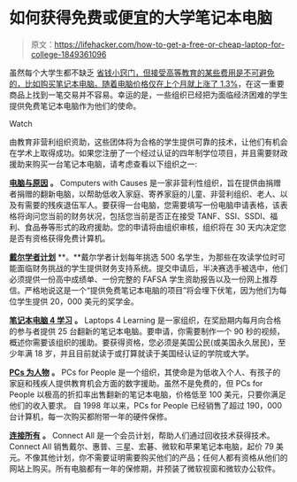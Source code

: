 # 如何获得免费或便宜的大学笔记本电脑

> 原文：<https://lifehacker.com/how-to-get-a-free-or-cheap-laptop-for-college-1849361096>

虽然每个大学生都不缺乏 [省钱小窍门，但接受高等教育的某些费用是不可避免的，比如购买笔记本电脑。随着电脑价格仅在上个月就上涨了 1.3%](https://lifehacker.com/money-saving-tips-every-college-student-should-know-1844838466)，在这一重要商品上找到一笔交易并不容易。幸运的是，一些组织已经把为面临经济困难的学生提供免费笔记本电脑作为他们的使命。

Watch

由教育非营利组织资助，这些团体将为合格的学生提供可靠的技术，让他们有机会在学术上取得成功。如果您注册了一个经过认证的四年制学位项目，并且需要财政援助来购买一台笔记本电脑，请考虑查看以下组织之一:

[**电脑与原因**](https://www.computerswithcauses.org/) **。** Computers with Causes 是一家非营利性组织，旨在提供由捐赠者捐赠的翻新电脑，以帮助低收入家庭、寄养家庭的儿童、非营利组织、老人、以及有需要的残疾退伍军人。要获得一台电脑，您需要填写一份电脑申请表格，该表格将询问您当前的财务状况，包括您当前是否正在接受 TANF、SSI、SSDI、福利、食品券等形式的政府援助。您的申请将由组织审核，组织将在 30 天内决定您是否有资格获得免费计算机。

[**戴尔学者计划**](https://www.dellscholars.org/scholarship/) **。**戴尔学者计划每年挑选 500 名学生，为那些在攻读学位时可能面临财务挑战的学生提供财务支持系统。提交申请后，半决赛选手被选中，他们必须提供一份高中成绩单、一份完整的 FAFSA 学生资助报告以及一份网上推荐信。严格地说这是一个“提供免费笔记本电脑的项目”将会埋下伏笔，因为他们为每位学生提供 20，000 美元的奖学金。

[**笔记本电脑 4 学习**](https://laptops4learning.videoscholarship.org/terms-conditions/) **。** Laptops 4 Learning 是一家组织，在奖励期内每月向合格的参与者提供 25 台翻新的笔记本电脑。要申请，你需要制作一个 90 秒的视频，概述你需要该组织的援助。要获得资格，您必须是美国公民(或美国永久居民)，至少年满 18 岁，并且目前就读于或打算就读于美国经认证的学院或大学。

[**PCs 为人物**](https://pcsrefurbished.com/sales/categorySales.aspx?categoryID=4) **。** PCs for People 是一个组织，其使命是为低收入个人、有孩子的家庭和残疾人提供教育机会方面的数字援助。虽然不是免费的，但 PCs for People 以极高的折扣率出售翻新的笔记本电脑，价格低至 100 美元，只要你满足他们的收入要求。 自 1998 年以来，PCs for People 已经销售了超过 190，000 台计算机，每一次购买都附带一年的硬件保修。

[**连接所有**](https://connectall.org/about) **。** Connect All 是一个会员计划，帮助人们通过回收技术获得技术。Connect All 销售戴尔、惠普、三星、宏碁、微软和苹果笔记本电脑，起价 79 美元。不像其他计划，你不需要证明需要购买他们的产品；任何人都有资格从他们的网站上购买。所有电脑都有一年的保修期，并预装了微软视窗和微软办公软件。